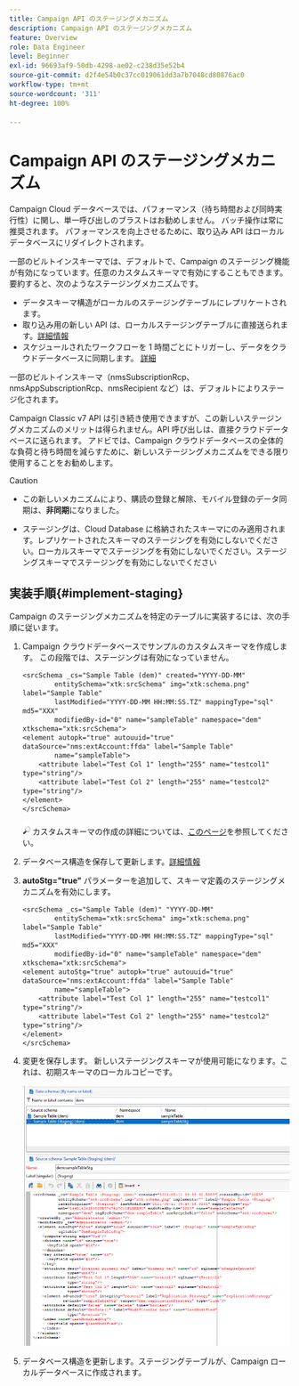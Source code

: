 ```yaml
---
title: Campaign API のステージングメカニズム
description: Campaign API のステージングメカニズム
feature: Overview
role: Data Engineer
level: Beginner
exl-id: 96693af9-50db-4298-ae02-c238d35e52b4
source-git-commit: d2f4e54b0c37cc019061dd3a7b7048cd80876ac0
workflow-type: tm+mt
source-wordcount: '311'
ht-degree: 100%

---
```


# Campaign API のステージングメカニズム

Campaign Cloud データベースでは、パフォーマンス（待ち時間および同時実行性）に関し、単一呼び出しのブラストはお勧めしません。 バッチ操作は常に推奨されます。 パフォーマンスを向上させるために、取り込み API はローカルデータベースにリダイレクトされます。

一部のビルトインスキーマでは、デフォルトで、Campaign のステージング機能が有効になっています。任意のカスタムスキーマで有効にすることもできます。要約すると、次のようなステージングメカニズムです。

* データスキーマ構造がローカルのステージングテーブルにレプリケートされます。
* 取り込み用の新しい API は、ローカルステージングテーブルに直接送られます。[詳細情報](new-apis.md)
* スケジュールされたワークフローを 1 時間ごとにトリガーし、データをクラウドデータベースに同期します。 [詳細](../config/replication.md)

一部のビルトインスキーマ（nmsSubscriptionRcp、nmsAppSubscriptionRcp、nmsRecipient など）は、デフォルトによりステージ化されます。

Campaign Classic v7 API は引き続き使用できますが、この新しいステージングメカニズムのメリットは得られません。API 呼び出しは、直接クラウドデータベースに送られます。 アドビでは、Campaign クラウドデータベースの全体的な負荷と待ち時間を減らすために、新しいステージングメカニズムをできる限り使用することをお勧めします。

>[!CAUTION]
>
>* この新しいメカニズムにより、購読の登録と解除、モバイル登録のデータ同期は、**非同期**&#x200B;になりました。
>
>* ステージングは、Cloud Database に格納されたスキーマにのみ適用されます。レプリケートされたスキーマのステージングを有効にしないでください。ローカルスキーマでステージングを有効にしないでください。ステージングスキーマでステージングを有効にしないでください
>


## 実装手順{#implement-staging}

Campaign のステージングメカニズムを特定のテーブルに実装するには、次の手順に従います。

1. Campaign クラウドデータベースでサンプルのカスタムスキーマを作成します。 この段階では、ステージングは有効になっていません。

   ```
   <srcSchema _cs="Sample Table (dem)" created="YYYY-DD-MM"
           entitySchema="xtk:srcSchema" img="xtk:schema.png" label="Sample Table"
           lastModified="YYYY-DD-MM HH:MM:SS.TZ" mappingType="sql" md5="XXX"
           modifiedBy-id="0" name="sampleTable" namespace="dem" xtkschema="xtk:srcSchema">
   <element autopk="true" autouuid="true" dataSource="nms:extAccount:ffda" label="Sample Table"
           name="sampleTable">
       <attribute label="Test Col 1" length="255" name="testcol1" type="string"/>
       <attribute label="Test Col 2" length="255" name="testcol2" type="string"/>
   </element>
   </srcSchema>
   ```

   ![](../assets/do-not-localize/glass.png) カスタムスキーマの作成の詳細については、[このページ](create-schema.md)を参照してください。

1. データベース構造を保存して更新します。[詳細情報](update-database-structure.md)

1. **autoStg=&quot;true&quot;** パラメーターを追加して、スキーマ定義のステージングメカニズムを有効にします。

   ```
   <srcSchema _cs="Sample Table (dem)" "YYYY-DD-MM"
           entitySchema="xtk:srcSchema" img="xtk:schema.png" label="Sample Table"
           lastModified="YYYY-DD-MM HH:MM:SS.TZ" mappingType="sql" md5="XXX"
           modifiedBy-id="0" name="sampleTable" namespace="dem" xtkschema="xtk:srcSchema">
   <element autoStg="true" autopk="true" autouuid="true" dataSource="nms:extAccount:ffda" label="Sample Table"
           name="sampleTable">
       <attribute label="Test Col 1" length="255" name="testcol1" type="string"/>
       <attribute label="Test Col 2" length="255" name="testcol2" type="string"/>
   </element>
   </srcSchema>
   ```

1. 変更を保存します。 新しいステージングスキーマが使用可能になります。これは、初期スキーマのローカルコピーです。

   ![](assets/staging-mechanism.png)

1. データベース構造を更新します。ステージングテーブルが、Campaign ローカルデータベースに作成されます。
